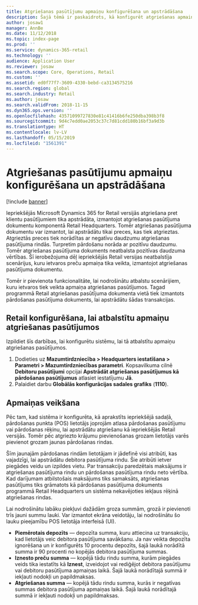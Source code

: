 ```yaml
---
title: Atgriešanas pasūtījumu apmaiņu konfigurēšana un apstrādāšana
description: Šajā tēmā ir paskaidrots, kā konfigurēt atgriešanas apmaiņu programmā Microsoft Dynamics 365 for Retail.
author: josaw1
manager: AnnBe
ms.date: 11/12/2018
ms.topic: index-page
ms.prod: ''
ms.service: dynamics-365-retail
ms.technology: ''
audience: Application User
ms.reviewer: josaw
ms.search.scope: Core, Operations, Retail
ms.custom: ''
ms.assetid: ed0f77f7-3609-4330-bebd-ca3134575216
ms.search.region: global
ms.search.industry: Retail
ms.author: josaw
ms.search.validFrom: 2018-11-15
ms.dyn365.ops.version: ''
ms.openlocfilehash: 43571099727830e81c41416b6fe250dba398b3f8
ms.sourcegitcommit: 9d4c7edd0ae2053c37c7d81cdd180b16bf3a9d3b
ms.translationtype: HT
ms.contentlocale: lv-LV
ms.lasthandoff: 05/15/2019
ms.locfileid: "1561391"
---
```

# <a name="configure-and-process-an-exchange-on-a-return-order"></a>Atgriešanas pasūtījumu apmaiņu konfigurēšana un apstrādāšana

[!include [banner](includes/banner.md)]

Iepriekšējās Microsoft Dynamics 365 for Retail versijās atgriešana pret klientu pasūtījumiem tika apstrādāta, izmantojot atgriešanas pasūtījuma dokumentu komponentā Retail Headquarters. Tomēr atgriešanas pasūtījuma dokumentu var izmantot, lai apstrādātu tikai preces, kas tiek atgrieztas. Atgrieztās preces tiek norādītas ar negatīvu daudzumu atgriešanas pasūtījuma rindās. Turpretim pārdošanu norāda ar pozitīvu daudzumu. Tomēr atgriešanas pasūtījuma dokuments neatbalsta pozitīvas daudzuma vērtības. Šī ierobežojuma dēļ iepriekšējās Retail versijas neatbalstīja scenārijus, kuru ietvaros preču apmaiņa tika veikta, izmantojot atgriešanas pasūtījuma dokumentu.

Tomēr ir pievienota funkcionalitāte, lai nodrošinātu atbalstu scenārijiem, kuru ietvaros tiek veikta apmaiņa atgriešanas pasūtījumos. Tagad programmā Retail atgriešanas pasūtījuma dokumenta vietā tiek izmantots pārdošanas pasūtījuma dokuments, lai apstrādātu šādas transakcijas.

## <a name="configure-retail-to-support-exchanges-on-return-orders"></a>Retail konfigurēšana, lai atbalstītu apmaiņu atgriešanas pasūtījumos

Izpildiet šīs darbības, lai konfigurētu sistēmu, lai tā atbalstītu apmaiņu atgriešanas pasūtījumos.

1. Dodieties uz **Mazumtirdzniecība \> Headquarters iestatīšana \> Parametri \> Mazumtirdzniecības parametri**. Kopsavilkuma cilnē **Debitoru pasūtījumi** opcijai **Apstrādāt atgriešanas pasūtījumus kā pārdošanas pasūtījumus** atlasiet iestatījumu **Jā**.
2. Palaidiet darbu **Globālās konfigurācijas sadales grafiks** (**1110**).

## <a name="make-an-exchange"></a>Apmaiņas veikšana

Pēc tam, kad sistēma ir konfigurēta, kā aprakstīts iepriekšējā sadaļā, pārdošanas punkta (POS) lietotājs joprojām atlasa pārdošanas pasūtījumu vai pārdošanas rēķinu, lai apstrādātu atgriešanu kā iepriekšējās Retail versijās. Tomēr pēc atgriezto krājumu pievienošanas grozam lietotājs varēs pievienot grozam jaunas pārdošanas rindas.

Šīm jaunajām pārdošanas rindām lietotājam ir jādefinē visi atribūti, kas vajadzīgi, lai apstrādātu debitora pasūtījuma rindu. Šie atribūti ietver piegādes veidu un izpildes vietu. Par transakciju paredzētais maksājums ir atgriešanas pasūtījuma rindu un pārdošanas pasūtījuma rindu neto vērtība. Kad darījumam atbilstošais maksājums tiks samaksāts, atgriešanas pasūtījums tiks grāmatots kā pārdošanas pasūtījuma dokuments programmā Retail Headquarters un sistēma nekavējoties iekļaus rēķinā atgriešanas rindas.

Lai nodrošinātu labāku piekļuvi dažādām groza summām, grozā ir pievienoti trīs jauni summu lauki. Var izmantot ekrāna veidotāju, lai nodrošinātu šo lauku pieejamību POS lietotāja interfeisā (UI).

- **Piemērotais depozīts** — depozīta summa, kuru attiecina uz transakciju, kad lietotājs veic debitora pasūtījuma savākšanu. Ja nav veikta depozīta ignorēšana un ir konfigurēts 10 procentu depozīts, šajā laukā norādītā summa ir 90 procenti no kopējās debitora pasūtījuma summas.
- **Iznesto preču summa** — kopējā tādu rindu summa, kurām piegādes veids tika iestatīts kā **Iznest**, izveidojot vai rediģējot debitora pasūtījumu vai debitoru pasūtījuma apmaiņas laikā. Šajā laukā norādītajā summā ir iekļauti nodokļi un papildmaksas.
- **Atgriešanas summa** — kopējā tādu rindu summa, kurās ir negatīvas summas debitora pasūtījuma apmaiņas laikā. Šajā laukā norādītajā summā ir iekļauti nodokļi un papildmaksas.
